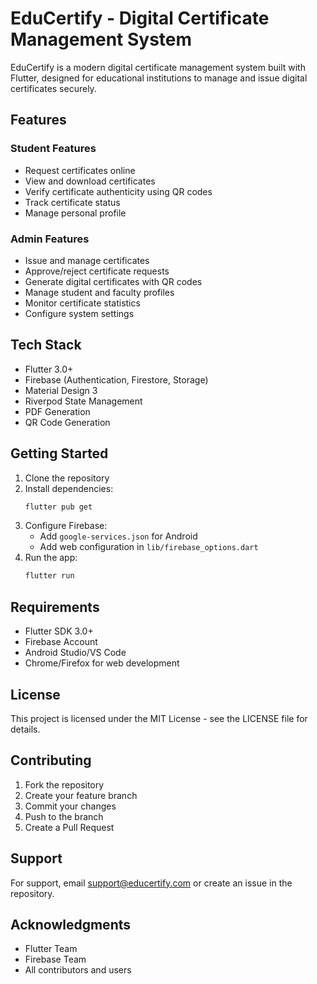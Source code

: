 # EduCertify - Digital Certificate Management System

EduCertify is a modern digital certificate management system built with Flutter, designed for educational institutions to manage and issue digital certificates securely.

## Features

### Student Features
- Request certificates online
- View and download certificates
- Verify certificate authenticity using QR codes
- Track certificate status
- Manage personal profile

### Admin Features
- Issue and manage certificates
- Approve/reject certificate requests
- Generate digital certificates with QR codes
- Manage student and faculty profiles
- Monitor certificate statistics
- Configure system settings

## Tech Stack
- Flutter 3.0+
- Firebase (Authentication, Firestore, Storage)
- Material Design 3
- Riverpod State Management
- PDF Generation
- QR Code Generation

## Getting Started

1. Clone the repository
2. Install dependencies:
   ```bash
   flutter pub get
   ```
3. Configure Firebase:
   - Add `google-services.json` for Android
   - Add web configuration in `lib/firebase_options.dart`
4. Run the app:
   ```bash
   flutter run
   ```

## Requirements

- Flutter SDK 3.0+
- Firebase Account
- Android Studio/VS Code
- Chrome/Firefox for web development

## License

This project is licensed under the MIT License - see the LICENSE file for details.

## Contributing

1. Fork the repository
2. Create your feature branch
3. Commit your changes
4. Push to the branch
5. Create a Pull Request

## Support

For support, email support@educertify.com or create an issue in the repository.

## Acknowledgments

- Flutter Team
- Firebase Team
- All contributors and users
